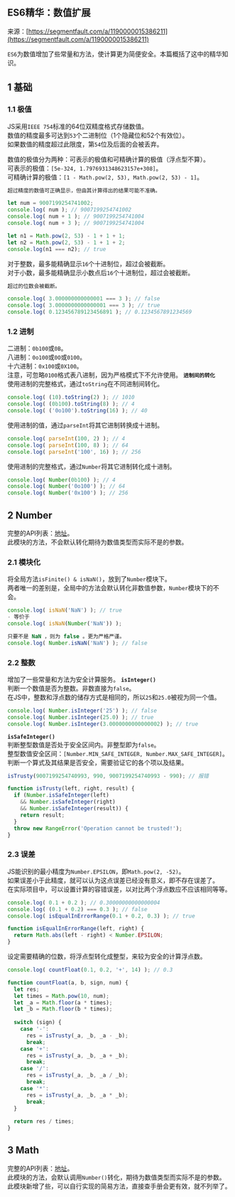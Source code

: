 ## ES6精华：数值扩展

来源：[https://segmentfault.com/a/1190000015386211](https://segmentfault.com/a/1190000015386211)

`ES6`为数值增加了些常量和方法，使计算更为简便安全。本篇概括了这中的精华知识。
## 1 基础
### 1.1 极值

JS采用`IEEE 754`标准的64位双精度格式存储数值。  
数值的精度最多可达到`53`个二进制位（1个隐藏位和52个有效位）。  
如果数值的精度超过此限度，第`54`位及后面的会被丢弃。

数值的极值分为两种：可表示的极值和可精确计算的极值（浮点型不算）。  
可表示的极值：`[5e-324, 1.7976931348623157e+308]`。  
可精确计算的极值：`[1 - Math.pow(2, 53), Math.pow(2, 53) - 1]`。

```js
超过精度的数值可正确显示，但由其计算得出的结果可能不准确。

let num = 9007199254741002;
console.log( num ); // 9007199254741002
console.log( num + 1 ); // 9007199254741004
console.log( num + 3 ); // 9007199254741004

let n1 = Math.pow(2, 53) - 1 + 1 + 1;
let n2 = Math.pow(2, 53) - 1 + 1 + 2;
console.log(n1 === n2); // true
```

对于整数，最多能精确显示`16`个十进制位，超过会被截断。  
对于小数，最多能精确显示小数点后`16`个十进制位，超过会被截断。

```js
超过的位数会被截断。

console.log( 3.000000000000001 === 3 ); // false
console.log( 3.0000000000000001 === 3 ); // true
console.log( 0.123456789123456891 ); // 0.1234567891234569
```
### 1.2 进制

二进制：`0b100`或`0B`。  
八进制：`0o100`或`0O`或`0100`。  
十六进制：`0x100`或`0X100`。  
注意，可忽略`0100`格式表八进制，因为严格模式下不允许使用。
 **`进制间的转化`**   
使用进制的完整格式，通过`toString`在不同进制间转化。

```js
console.log( (10).toString(2) ); // 1010
console.log( (0b100).toString(8) ); // 4
console.log( ('0o100').toString(16) ); // 40
```

使用进制的值，通过`parseInt`将其它进制转换成十进制。

```js
console.log( parseInt(100, 2) ); // 4
console.log( parseInt(100, 8) ); // 64
console.log( parseInt('100', 16) ); // 256
```

使用进制的完整格式，通过`Number`将其它进制转化成十进制。

```js
console.log( Number(0b100) ); // 4
console.log( Number('0o100') ); // 64
console.log( Number('0x100') ); // 256
```
## 2 Number

完整的API列表：[地址][0]。  
此模块的方法，不会默认转化期待为数值类型而实际不是的参数。
### 2.1 模块化

将全局方法`isFinite() & isNaN()`，放到了`Number`模块下。  
两者唯一的差别是，全局中的方法会默认转化非数值参数，`Number`模块下的不会。

```js
console.log( isNaN('NaN') ); // true
- 等价于
console.log( isNaN(Number('NaN')) );

只要不是 NaN ，则为 false 。更为严格严谨。
console.log( Number.isNaN('NaN') ); // false
```
### 2.2 整数

增加了一些常量和方法为安全计算服务。
 **`isInteger()`**   
判断一个数值是否为整数。非数直接为`false`。  
在JS中，整数和浮点数的储存方式是相同的，所以`25`和`25.0`被视为同一个值。

```js
console.log( Number.isInteger('25') ); // false
console.log( Number.isInteger(25.0) ); // true
console.log( Number.isInteger(3.0000000000000002) ); // true
```
 **`isSafeInteger()`**   
判断整型数值是否处于安全区间内。非整型即为`false`。  
整型数值安全区间：`[Number.MIN_SAFE_INTEGER, Number.MAX_SAFE_INTEGER]`。  
判断一个算式及其结果是否安全，需要验证它的各个项以及结果。

```js
isTrusty(9007199254740993, 990, 9007199254740993 - 990); // 报错

function isTrusty(left, right, result) {
  if (Number.isSafeInteger(left)
    && Number.isSafeInteger(right)
    && Number.isSafeInteger(result)) {
    return result;
  }
  throw new RangeError('Operation cannot be trusted!');
}
```
### 2.3 误差

JS能识别的最小精度为`Number.EPSILON`，即`Math.pow(2, -52)`。  
如果误差小于此精度，就可以认为这点误差已经没有意义，即不存在误差了。  
在实际项目中，可以设置计算的容错误差，以对比两个浮点数应不应该相同等等。

```js
console.log( 0.1 + 0.2 ); // 0.30000000000000004
console.log( (0.1 + 0.2) === 0.3 ); // false
console.log( isEqualInErrorRange(0.1 + 0.2, 0.3) ); // true

function isEqualInErrorRange(left, right) {
  return Math.abs(left - right) < Number.EPSILON;
}
```

设定需要精确的位数，将浮点型转化成整型，来较为安全的计算浮点数。

```js
console.log( countFloat(0.1, 0.2, '+', 14) ); // 0.3

function countFloat(a, b, sign, num) {
  let res;
  let times = Math.pow(10, num);
  let _a = Math.floor(a * times);
  let _b = Math.floor(b * times);
  
  switch (sign) {
    case '-':
      res = isTrusty(_a, _b, _a - _b);
      break;
    case '+':
      res = isTrusty(_a, _b, _a + _b);
      break;
    case '/':
      res = isTrusty(_a, _b, _a / _b);
      break;
    case '*':
      res = isTrusty(_a, _b, _a * _b);
      break;
  }
  
  return res / times;
}
```
## 3 Math

完整的API列表：[地址][1]。  
此模块的方法，会默认调用`Number()`转化，期待为数值类型而实际不是的参数。  
此模块新增了些，可以自行实现的简易方法，直接查手册会更有效，就不列举了。

[0]: https://developer.mozilla.org/zh-CN/docs/Web/JavaScript/Reference/Global_Objects/Number
[1]: https://developer.mozilla.org/zh-CN/docs/Web/JavaScript/Reference/Global_Objects/Math